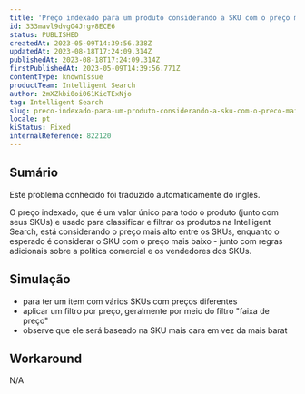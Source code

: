 ```yaml
---
title: 'Preço indexado para um produto considerando a SKU com o preço mais alto em vez do mais baixo'
id: 333mavl9dvgO4Jrgv8ECE6
status: PUBLISHED
createdAt: 2023-05-09T14:39:56.338Z
updatedAt: 2023-08-18T17:24:09.314Z
publishedAt: 2023-08-18T17:24:09.314Z
firstPublishedAt: 2023-05-09T14:39:56.771Z
contentType: knownIssue
productTeam: Intelligent Search
author: 2mXZkbi0oi061KicTExNjo
tag: Intelligent Search
slug: preco-indexado-para-um-produto-considerando-a-sku-com-o-preco-mais-alto-em-vez-do-mais-baixo
locale: pt
kiStatus: Fixed
internalReference: 822120
---
```


## Sumário

<div class="alert alert-info">
  <p>Este problema conhecido foi traduzido automaticamente do inglês.</p>
</div>


O preço indexado, que é um valor único para todo o produto (junto com seus SKUs) e usado para classificar e filtrar os produtos na Intelligent Search, está considerando o preço mais alto entre os SKUs, enquanto o esperado é considerar o SKU com o preço mais baixo - junto com regras adicionais sobre a política comercial e os vendedores dos SKUs.

## Simulação



- para ter um item com vários SKUs com preços diferentes
- aplicar um filtro por preço, geralmente por meio do filtro "faixa de preço"
- observe que ele será baseado na SKU mais cara em vez da mais barat

## Workaround


N/A





